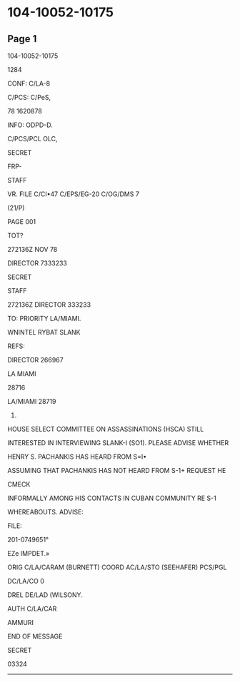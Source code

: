 # 104-10052-10175

## Page 1

104-10052-10175

1284

CONF: C/LA-8

C/PCS: C/PeS,

78 1620878

INFO: ODPD-D.

C/PCS/PCL OLC,

SECRET

FRP-

STAFF

VR. FILE C/CI•47 C/EPS/EG-20 C/OG/DMS 7

(21/P)

PAGE 001

TOT?

272136Z NOV 78

DIRECTOR 7333233

SECRET

STAFF

272136Z DIRECTOR 333233

TO: PRIORITY LA/MIAMI.

WNINTEL RYBAT SLANK

REFS:

DIRECTOR 266967

LA MIAMI

28716

LA/MIAMI 28719

1.

HOUSE SELECT COMMITTEE ON ASSASSINATIONS (HSCA) STILL

INTERESTED IN INTERVIEWING SLANK-I (SO1). PLEASE ADVISE WHETHER

HENRY S. PACHANKIS HAS HEARD FROM S=I•

ASSUMING THAT PACHANKIS HAS NOT HEARD FROM S-1+ REQUEST HE

CMECK

INFORMALLY AMONG HIS CONTACTS IN CUBAN COMMUNITY RE S-1

WHEREABOUTS. ADVISE:

FILE:

201-0749651°

EZe IMPDET.»

ORIG C/LA/CARAM (BURNETT) COORD AC/LA/STO (SEEHAFER) PCS/PGL

DC/LA/CO 0

DREL DE/LAD (WILSONY.

AUTH C/LA/CAR

AMMURI

END OF MESSAGE

SECRET

03324

---

